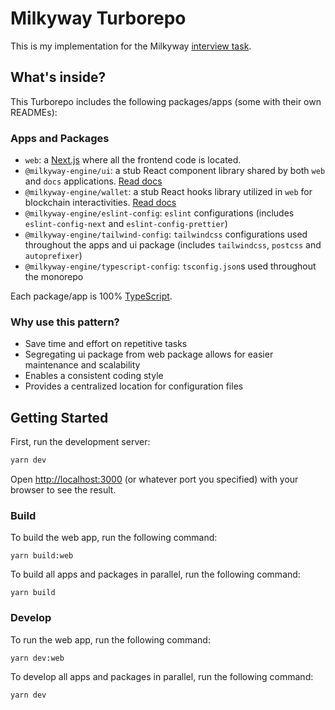 # Milkyway Turborepo

This is my implementation for the Milkyway [interview task](https://uncovered-sneeze-520.notion.site/Milkyway-Frontend-assignment-f9fac27d31c6432c947b1b3a8f39c73c#9f7a34aaca1c4671bad606e1376d8526).

## What's inside?

This Turborepo includes the following packages/apps (some with their own READMEs):

### Apps and Packages

- `web`: a [Next.js](https://nextjs.org/) where all the frontend code is located.
- `@milkyway-engine/ui`: a stub React component library shared by both `web` and `docs` applications. [Read docs](packages/ui/README.md)
- `@milkyway-engine/wallet`: a stub React hooks library utilized in `web` for blockchain interactivities. [Read docs](packages/wallet/README.md)
- `@milkyway-engine/eslint-config`: `eslint` configurations (includes `eslint-config-next` and `eslint-config-prettier`)
- `@milkyway-engine/tailwind-config`: `tailwindcss` configurations used throughout the apps and ui package (includes `tailwindcss`, `postcss` and `autoprefixer`)
- `@milkyway-engine/typescript-config`: `tsconfig.json`s used throughout the monorepo

Each package/app is 100% [TypeScript](https://www.typescriptlang.org/).

### Why use this pattern?

- Save time and effort on repetitive tasks
- Segregating ui package from web package allows for easier maintenance and scalability
- Enables a consistent coding style
- Provides a centralized location for configuration files

## Getting Started

First, run the development server:

```bash
yarn dev
```

Open [http://localhost:3000](http://localhost:3000) (or whatever port you specified) with your browser to see the result.

### Build

To build the web app, run the following command:

```
yarn build:web
```

To build all apps and packages in parallel, run the following command:

```
yarn build
```

### Develop

To run the web app, run the following command:

```
yarn dev:web
```

To develop all apps and packages in parallel, run the following command:

```
yarn dev
```
